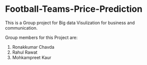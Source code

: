 # Football-Teams-Price-Prediction

This is a Group project for Big data Visulization for business and communication.

Group members for this Project are:

1. Ronakkumar Chavda 
2. Rahul Rawat 
3. Mohkampreet Kaur